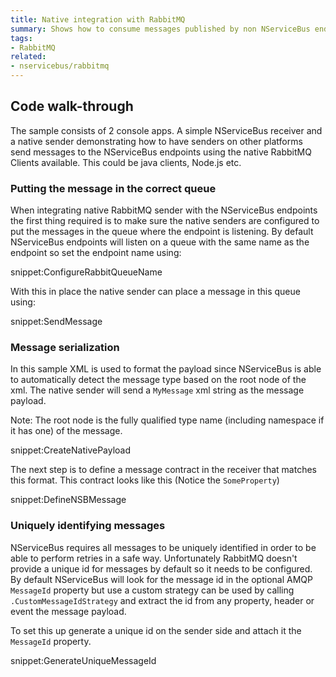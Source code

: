 ```yaml
---
title: Native integration with RabbitMQ
summary: Shows how to consume messages published by non NServiceBus endpoints
tags:
- RabbitMQ
related:
- nservicebus/rabbitmq
---
```



## Code walk-through

The sample consists of 2 console apps. A simple NServiceBus receiver and a native sender demonstrating how to have senders on other platforms send messages to the NServiceBus endpoints using the native RabbitMQ Clients available. This could be java clients, Node.js etc.


### Putting the message in the correct queue

When integrating native RabbitMQ sender with the NServiceBus endpoints the first thing required is to make sure the native senders are configured to put the messages in the queue where the endpoint is listening. By default NServiceBus endpoints will listen on a queue with the same name as the endpoint so set the endpoint name using:

snippet:ConfigureRabbitQueueName

With this in place the native sender can place a message in this queue using:

snippet:SendMessage


### Message serialization

In this sample XML is used to format the payload since NServiceBus is able to automatically detect the message type based on the root node of the xml. The native sender will send a `MyMessage` xml string as the message payload.

Note: The root node is the fully qualified type name (including namespace if it has one) of the message.

snippet:CreateNativePayload

The next step is to define a message contract in the receiver that matches this format. This contract looks like this (Notice the `SomeProperty`)

snippet:DefineNSBMessage


### Uniquely identifying messages

NServiceBus requires all messages to be uniquely identified in order to be able to perform retries in a safe way. Unfortunately RabbitMQ doesn't provide a unique id for messages by default so it needs to be configured. By default NServiceBus will look for the message id in the optional AMQP `MessageId` property but use a custom strategy can be used by calling `.CustomMessageIdStrategy` and extract the id from any property, header or event the message payload.

To set this up generate a unique id on the sender side and attach it the `MessageId` property.

snippet:GenerateUniqueMessageId
